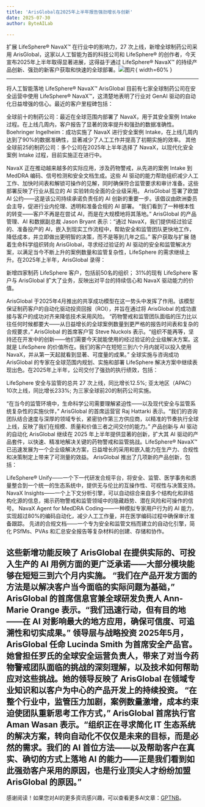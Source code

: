 ```yaml
---
title: 'ArisGlobal在2025年上半年报告强劲增长与创新'
date: 2025-07-30
author: ByteAILab

---
```


扩展 LifeSphere® NavaX™ 在行业中的影响力，27 次上线，新增全球制药公司采用
ArisGlobal，这家以人工智能为首的科技公司和 LifeSphere® 的创作者，今天宣布2025年上半年取得显著进展，这得益于通过 LifeSphere® NavaX™ 的持续产品创新、强劲的新客户获取和快速的全球部署。![图片](https://ai-techpark.com/wp-content/uploads/ArisGlobal-R.jpg){ width=60% }

---

将人工智能落地 LifeSphere® NavaX™
ArisGlobal 目前有七家全球制药公司在安全运营中使用 LifeSphere® NavaX™，这清楚地表明了行业对 GenAI 驱动的自动化日益增强的信心。最近的客户里程碑包括：

全球前十的制药公司：最近在全球范围内部署了 NavaX，用于其安全案例 Intake 过程。在上线几周内，客户报告了显著的效率提升和强劲的数据准确性。
Boehringer Ingelheim：成功实施了 NavaX 进行安全案例 Intake，在上线几周内达到了90%的数据准确性，显著减少了人工工作并提高了初期实施的效率。
其他全球前25的制药公司：多个公司在2025年上半年选择了 NavaX，以现代化安全案例 Intake 过程，目前实施正在进行中。

NavaX 正在推动越来越多的实际应用，涉及药物警戒，从先进的案例 Intake 到 MedDRA 编码、信号检测和安全文档生成。这些 AI 驱动的能力帮助组织减少人工工作、加快时间表和解锁可操作的见解，同时确保符合监管要求和审计准备。这些部署反映了行业从孤立的 AI 实验转向全面的企业级采用。
ArisGlobal 签署了欧盟 AI 公约——这是该公司持续承诺负责任的 AI 创新的重要一步。该倡议由欧洲委员会主导，促进行业内伦理、透明和准备合规的 AI 部署。
“我们看到了一种根本性的转变——客户不再是在尝试 AI，而是在大规模地将其落地。” ArisGlobal 的产品管理、AI 和数据副总裁 Jason Bryant 表示：“通过 NavaX，我们提供经过验证的、准备投产的 AI，嵌入到现实工作流程中，帮助安全和监管团队更快地工作，降低成本，并立即做出更明智的决策，而不是等到几年之后。”
客户获取与扩展
随着生命科学组织转向 ArisGlobal，寻求经过验证的 AI 驱动的安全和监管解决方案，以满足当今不断上升的案例数量和监管复杂性，LifeSphere 的需求继续上升。在2025年上半年，ArisGlobal 录得：

新增四家制药 LifeSphere 客户，包括前50名的组织；
31%的现有 LifeSphere 客户与 ArisGlobal 扩大了业务，反映出对平台的持续信心和 NavaX 驱动能力的价值。

ArisGlobal 于2025年4月推出的共享成功模型在这一势头中发挥了作用。该模型保证制药客户的自动化驱动投资回报（ROI），并旨在通过将 ArisGlobal 的成功直接与客户的成功对齐来降低技术采用风险。
“药物警戒和监管团队面临的压力比以往任何时候都要大——从日益增长的全球案例数量到更严格的报告时间表和复杂的合规要求，” ArisGlobal 的首席客户官 Steve Nuckols 表示。“组织不能再等，坚持还在开发中的创新——他们需要今天就能使用的经过验证的企业级解决方案。这就是 LifeSphere 的价值所在。我们的客户在短短三到六个月内就可以投入使用 NavaX，并从第一天起就看到显著、可度量的成果。”
全球实施与咨询成功
ArisGlobal 的专家在全球范围内规划、实施和部署 LifeSphere 解决方案中继续表现出色。在2025年上半年，公司交付了强劲的执行绩效，包括：

LifeSphere 安全与监管的总共 27 次上线，同比增长12.5%;
亚太地区（APAC）10次上线，同比增长233%;
为三家全球前20的制药公司实施。

“在当今的监管环境中，生命科学公司需要理解紧迫性——以及现代安全与监管系统复杂性的实施伙伴，” ArisGlobal 的首席运营官 Raj Hattarki 表示。“我们的咨询团队结合速度与深厚的领域专长，紧密协作第三方供应商，以精准的节奏执行全球上线，反映了我们在规模、质量和价值三者之间交付的能力。”
产品创新与 AI 驱动的自动化
ArisGlobal 继续在 2025 年上半年提供显著的创新，扩大其 AI 驱动的产品套件，以快速、精准地解决关键的药物警戒和监管挑战。LifeSphere® NavaX™ 已迅速发展为一个企业级解决方案，日益增长的采用和嵌入能力在生产力、合规性和决策制定上带来了可测量的效益。
ArisGlobal 推出了几项新的产品创新，包括：

LifeSphere® Unify——一个下一代研发合规平台，将安全、监管、医学事务和质量整合到一个统一的生态系统中，提供无与伦比的互操作性、可视性与决策支持。
NavaX Insights——一个上下文分析引擎，可以自动综合来自多个结构化和非结构化源的信息，揭示药物警戒和监管领域中的隐藏趋势、潜在风险和可操作的信号。
NavaX Agent for MedDRA Coding——一种模拟专家用户行为的 AI 能力，实现超过80%的编码自动化，减少人工工作量，并在医学编码过程中确保审计准备跟踪。
先进的合规文档——一个专为安全和监管文档而建立的自动化引擎，简化 PSfMs、PVAs 和汇总安全报告等复杂材料的创建、存储和协作。

这些新增功能反映了 ArisGlobal 在提供实际的、可投入生产的 AI 用例方面的更广泛承诺——大部分模块能够在短短三到六个月内实施。
“我们在产品开发方面的方法是以解决客户当今面临的实际问题为基础，” ArisGlobal 的首席信息官兼全球研发负责人 Ann-Marie Orange 表示。“我们迅速行动，但有目的地——在 AI 对影响最大的地方应用，确保可信度、可追溯性和切实成果。”
领导层与战略投资
2025年5月，ArisGlobal 任命 Lucinda Smith 为首席安全产品官。她曾担任罗氏的全球安全运营负责人，带来了对当今药物警戒团队面临的挑战的深刻理解，以及技术如何帮助应对这些挑战。她的领导反映了 ArisGlobal 在领域专业知识和以客户为中心的产品开发上的持续投资。
“在整个行业中，监管压力加剧，案例数量激增，成本约束迫使团队重新思考工作方式，” ArisGlobal 首席执行官 Aman Wasan 表示。“组织正在寻求简化 IT 生态系统的解决方案，转向自动化不仅仅是未来的目标，而是必然的需求。我们的 AI 首位方法——以及帮助客户在真实、确切的方式上落地 AI 的能力——正是我们看到如此强劲客户采用的原因，也是行业顶尖人才纷纷加盟 ArisGlobal 的原因。”
---
感谢阅读！如果您对AI的更多资讯感兴趣，可以查看更多AI文章：[GPTNB](https://gptnb.com)。